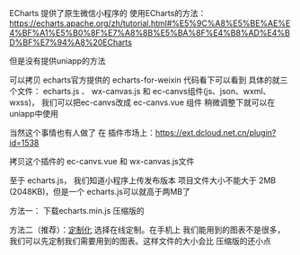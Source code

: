 ECharts 提供了原生微信小程序的 使用ECharts的方法： https://echarts.apache.org/zh/tutorial.html#%E5%9C%A8%E5%BE%AE%E4%BF%A1%E5%B0%8F%E7%A8%8B%E5%BA%8F%E4%B8%AD%E4%BD%BF%E7%94%A8%20ECharts

但是没有提供uniapp的方法
 
可以拷贝 echarts官方提供的 echarts-for-weixin 代码看下可以看到 具体的就三个文件： echarts.js 、 wx-canvas.js 和 ec-canvs组件(js、json、wxml、wxss)， 我们可以把ec-canvs改成 ec-canvs.vue 组件 稍微调整下就可以在uniapp中使用

当然这个事情也有人做了 在 插件市场上：https://ext.dcloud.net.cn/plugin?id=1538  

拷贝这个插件的 ec-canvs.vue 和 wx-canvas.js文件

至于 echarts.js， 我们知道小程序上传发布版本 项目文件大小不能大于 2MB (2048KB)，但是一个 echarts.js可以就高于两MB了

方法一： 下载echarts.min.js 压缩版的

方法二（推荐）：[定制化](https://echarts.apache.org/zh/download.html) 选择在线定制。在手机上 我们能用到的图表不是很多，我们可以先定制我们需要用到的图表。这样文件的大小会比 压缩版的还小点